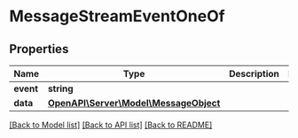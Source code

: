 # MessageStreamEventOneOf

## Properties
Name | Type | Description | Notes
------------ | ------------- | ------------- | -------------
**event** | **string** |  | 
**data** | [**OpenAPI\Server\Model\MessageObject**](MessageObject.md) |  | 

[[Back to Model list]](../README.md#documentation-for-models) [[Back to API list]](../README.md#documentation-for-api-endpoints) [[Back to README]](../README.md)


